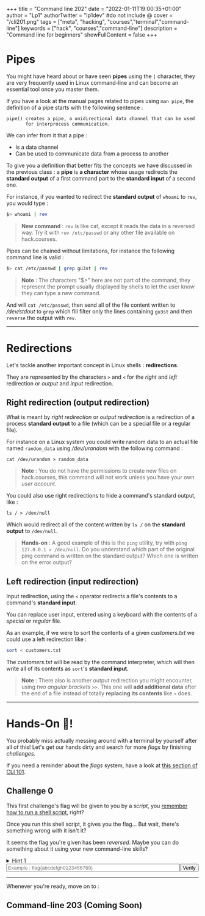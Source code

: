 +++
title = "Command line 202"
date = "2022-01-11T19:00:35+01:00"
author = "Lp1"
authorTwitter = "lp1dev" #do not include @
cover = "/cli201.png"
tags = ["meta", "hacking", "courses","terminal","command-line"]
keywords = ["hack", "courses","command-line"]
description = "Command line for beginners"
showFullContent = false
+++

<script type="text/javascript">
    function verify(id) {
        const answers = [
            'flag{b0138935d232349fcea0aede02ab9cdd96938e55}',
        ]
        let input = document.querySelector('#chall'+id)
        if (input.value.trim() == answers[id]) {
            alert('Congratulations! You finished this challenge')
            input.disabled = true;
        } else {
            alert('It seems your answer is invalid. Try again!')
        }
    }
</script>


# Pipes

You might have heard about or have seen **pipes** using the `|` character, they are very frequently used in Linux command-line and can become an essential tool once you master them.

If you have a look at the manual pages related to pipes using `man pipe`, the definition of a pipe starts with the following sentence :

```
pipe() creates a pipe, a unidirectional data channel that can be used
       for interprocess communication.
```

We can infer from it that a pipe :

- Is a data channel
- Can be used to communicate data from a process to another

To give you a definition that better fits the concepts we have discussed in the previous class : a **pipe** is **a character** whose usage redirects the **standard output** of a first command part to the **standard input** of a second one. 

For instance, if you wanted to redirect the **standard output** of `whoami` to `rev`, you would type :

```bash
$> whoami | rev
```

> **New command** : `rev` is like cat, except it reads the data in a reversed way. Try it with `rev /etc/passwd` or any other file available on hack.courses.

Pipes can be chained without limitations, for instance the following command line is valid :

```bash
$> cat /etc/passwd | grep gu3st | rev
```

> **Note** : The characters "$>" here are not part of the command, they represent the prompt usually displayed by shells to let the user know they can type a new command.

And will `cat /etc/passwd`, then send all of the file content written to */dev/stdout* to `grep` which fill filter only the lines containing `gu3st` and then `reverse` the output with `rev`.



---

# Redirections

Let's tackle another important concept in Linux shells : **redirections**.

They are represented by the characters `>` and `<` for the *right* and *left* redirection or *output* and *input* redirection.

## Right redirection (output redirection)

What is meant by *right redirection* or *output redirection* is a redirection of a process **standard output** to a file (which can be a special file or a regular file).

For instance on a Linux system you could write random data to an actual file named `random_data` using */dev/urandom* with the following command :

`cat /dev/urandom > random_data`

> **Note** : You do not have the permissions to create new files on hack.courses, this command will not work unless you have your own *user account*.

You could also use right redirections to hide a command's standard output, like :

`ls / > /dev/null`

Which would redirect all of the content written by `ls /` on the **standard output** to `/dev/null`.

> **Hands-on** : A good example of this is the `ping` utility, try with `ping 127.0.0.1 > /dev/null`. Do you understand which part of the original ping command is written on the standard output? Which one is written on the error output?

<!-- //TODO rename the section to somehting else than hands-on and replace ping with something that works on hack.courses -->

## Left redirection (input redirection)

Input redirection, using the `<` operator redirects a file's contents to a command's **standard input**.

You can replace user input, entered using a keyboard with the contents of a *special* or *regular* file.

As an example, if we were to sort the contents of a given *customers.txt* we could use a left redirection like :

```bash
sort < customers.txt
```

The *customers.txt* will be read by the command interpreter, which will then write all of its contents as `sort`'s **standard input**.

> **Note** : There also is another output redirection you might encounter, using *two angular brackets* `>>`. This one will **add additional data** after the end of a file instead of totally **replacing its contents** like `>` does.

---

# Hands-On 🤜!

You probably miss actually messing around with a terminal by yourself after all of this! Let's get our hands dirty and search for more *flags* by finishing *challenges*.

If you need a reminder about the *flags* system, have a look at [this section of CLI 101](http://doc.hack.courses/posts/command_line_101/101/#hands-on-).


## Challenge 0

This first challenge's flag will be given to you by a *script*, you [remember how to run a shell script](../command_line_101/103.md), right?

Once you run this shell script, it gives you the flag... 
But wait, there's something wrong with it isn't it?

It seems the flag you're given has been *reversed*. Maybe you can do something about it using your new command-line skills?


<details>
  <summary>Hint 1</summary>

> **Hint** : This exercice can be done (not exclusively) using `rev` and a pipe.

</details>

<div style="display:flex">
    <input style="width:40rem" type="text" id="chall0" placeholder="Example : flag{abcdefgh0123456789}"/><button onclick="verify(0)">Verify</button>
</div>


<!-- flag{b0138935d232349fcea0aede02ab9cdd96938e55} -->

<!-- ## Challenge 1 -->



---


Whenever you're ready, move on to :

## Command-line 203 (Coming Soon)

<!-- ## [Command-line 202](../202) -->
